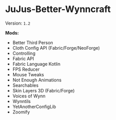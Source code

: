 # JuJus-Better-Wynncraft

Version: `1.2`

**Mods:**

- Better Third Person
- Cloth Config API (Fabric/Forge/NeoForge)
- Controlling
- Fabric API
- Fabric Language Kotlin
- FPS Reducer
- Mouse Tweaks
- Not Enough Animations
- Searchables
- Skin Layers 3D (Fabric/Forge)
- Voices of Wynn
- Wynntils
- YetAnotherConfigLib
- Zoomify
